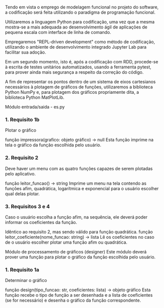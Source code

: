 Tendo em vista o emprego de modelagem funcional no projeto do software, a codificação será feita utilizando o paradigma de programação funcional.

Utilizaremos a linguagem Python para codificação, uma vez que a mesma mostra-se a mais adequada ao desenvolvimento ágil de aplicações de pequena escala com interface de linha de comando.

Empregaremos "REPL-driven development" como método de codificação, utilizando o ambiente de desenvolvimento integrado Jupyter Lab para facilitar sua adoção.

Em um segundo momento, isto é, após a codificação com RDD, procede-se à escrita de testes unitários automatizados, usando a ferramenta pytest, para prover ainda mais segurança a respeito da correção do código.

A fim de representar os pontos dentro de um sistema de eixos cartesianos necessários à plotagem de gráficos de funções, utilizaremos a biblioteca Python NumPy e, para plotagem dos gráficos propriamente dita, a biblioteca Python MatPlotLib.

Módulo entrada/saida - es.py
### 1. Requisito 1b
Plotar o gráfico

função impressora(grafico: objeto gráfico) -> null Esta função imprime na tela o gráfico da função escolhida pelo usuário.

### 2. Requisito 2
Deve haver um menu com as quatro funções capazes de serem plotadas pelo aplicativo.

função leitor_funcao() -> string Imprime um menu na tela contendo as funções afim, quadrática, logarítmica e exponencial para o usuário escolher qual delas plotar.

### 3. Requisitos 3 e 4
Caso o usuário escolha a função afim, na sequência, ele deverá poder informar os coeficientes da função.

Idêntico ao requisito 2, mas sendo válido para função quadrática. função leitor_coeficiente(nome_funcao: string) -> lista Lê os coeficientes no caso de o usuário escolher plotar uma função afim ou quadrática.

Módulo de processamento de gráficos (designer) Este módulo deverá prover uma função para plotar o gráfico da função escolhida pelo usuário.

### 1. Requisito 1a
Determinar o gráfico

função design(tipo_funcao: str, coeficientes: lista) -> objeto gráfico Esta função recebe o tipo de função a ser desenhada e a lista de coeficientes (se for necessário) e desenha o gráfico da função correspondente.